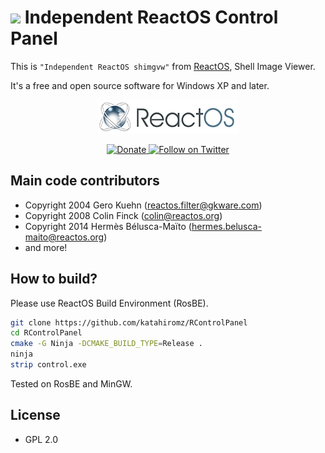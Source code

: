 # ![](img/control32x32.png) Independent ReactOS Control Panel

This is `"Independent ReactOS shimgvw"` from [ReactOS](https://reactos.org/), Shell Image Viewer.

It's a free and open source software for Windows XP and later.

<p align=center>
  <a href="https://reactos.org/">
    <img alt="ReactOS" src="img/reactos-225x54.png">
  </a>
</p>

<p align=center>
  <a href="https://reactos.org/donate/">
    <img alt="Donate" src="https://img.shields.io/badge/%24-donate-E44E4A.svg">
  </a>
  <a href="https://twitter.com/reactos">
    <img alt="Follow on Twitter" src="https://img.shields.io/twitter/follow/reactos.svg?style=social&label=Follow%20%40reactos">
  </a>
</p>

## Main code contributors

- Copyright 2004 Gero Kuehn (reactos.filter@gkware.com)
- Copyright 2008 Colin Finck (colin@reactos.org)
- Copyright 2014 Hermès Bélusca-Maïto (hermes.belusca-maito@reactos.org)
- and more!

## How to build?

Please use ReactOS Build Environment (RosBE).

```bash
git clone https://github.com/katahiromz/RControlPanel
cd RControlPanel
cmake -G Ninja -DCMAKE_BUILD_TYPE=Release .
ninja
strip control.exe
```

Tested on RosBE and MinGW.

## License

- GPL 2.0
